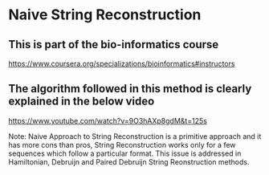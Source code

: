 # Naive String Reconstruction

## This is part of the bio-informatics course 
https://www.coursera.org/specializations/bioinformatics#instructors

## The algorithm followed in this method is clearly explained in the below video
https://www.youtube.com/watch?v=9O3hAXp8gdM&t=125s

Note: Naive Approach to String Reconstruction is a primitive approach and it has more cons than pros, String Reconstruction works only for a few sequences which follow a particular format. This issue is addressed in Hamiltonian, Debruijn and Paired Debruijn String Reonstruction methods.
